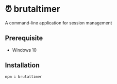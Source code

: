 # ⏰ brutaltimer
A command-line application for session management


## Prerequisite
 - Windows 10

## Installation
`npm i brutaltimer`
